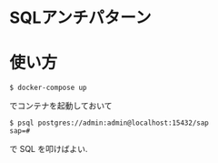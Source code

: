 # SQLアンチパターン

# 使い方

```
$ docker-compose up
```

でコンテナを起動しておいて

```
$ psql postgres://admin:admin@localhost:15432/sap
sap=#
```

で SQL を叩けばよい.
